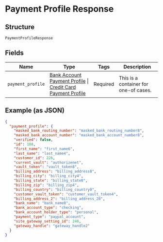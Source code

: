 
# Payment Profile Response

## Structure

`PaymentProfileResponse`

## Fields

| Name | Type | Tags | Description |
|  --- | --- | --- | --- |
| `payment_profile` | [Bank Account Payment Profile](../../doc/models/bank-account-payment-profile.md) \| [Credit Card Payment Profile](../../doc/models/credit-card-payment-profile.md) | Required | This is a container for one-of cases. |

## Example (as JSON)

```json
{
  "payment_profile": {
    "masked_bank_routing_number": "masked_bank_routing_number8",
    "masked_bank_account_number": "masked_bank_account_number8",
    "verified": false,
    "id": 188,
    "first_name": "first_name6",
    "last_name": "last_name4",
    "customer_id": 226,
    "current_vault": "authorizenet",
    "vault_token": "vault_token8",
    "billing_address": "billing_address8",
    "billing_city": "billing_city4",
    "billing_state": "billing_state0",
    "billing_zip": "billing_zip4",
    "billing_country": "billing_country0",
    "customer_vault_token": "customer_vault_token4",
    "billing_address_2": "billing_address_28",
    "bank_name": "bank_name8",
    "bank_account_type": "checking",
    "bank_account_holder_type": "personal",
    "payment_type": "paypal_account",
    "site_gateway_setting_id": 248,
    "gateway_handle": "gateway_handle2"
  }
}
```

